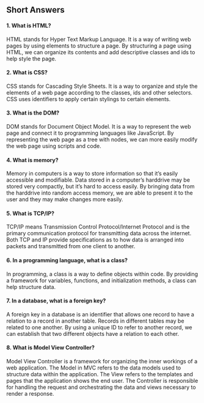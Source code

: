 ## Short Answers

#### 1. What is HTML?

HTML stands for Hyper Text Markup Language. It is a way of writing web pages by using elements to structure a page. By structuring a page using HTML, we can organize its contents and add descriptive classes and ids to help style the page.

#### 2. What is CSS?

CSS stands for Cascading Style Sheets. It is a way to organize and style the elements of a web page according to the classes, ids and other selectors. CSS uses identifiers to apply certain stylings to certain elements.

#### 3. What is the DOM?

DOM stands for Document Object Model. It is a way to represent the web page and connect it to programming languages like JavaScript. By representing the web page as a tree with nodes, we can more easily modify the web page using scripts and code.

#### 4. What is memory?

Memory in computers is a way to store information so that it’s easily accessible and modifiable. Data stored in a computer’s harddrive may be stored very compactly, but it’s hard to access easily. By bringing data from the harddrive into random access memory, we are able to present it to the user and they may make changes more easily.

#### 5. What is TCP/IP?

TCP/IP means Transmission Control Protocol/Internet Protocol and is the primary communication protocol for transmitting data across the internet. Both TCP and IP provide specifications as to how data is arranged into packets and transmitted from one client to another.

#### 6. In a programming language, what is a class?

In programming, a class is a way to define objects within code. By providing a framework for variables, functions, and initialization methods, a class can help structure data.

#### 7. In a database, what is a foreign key?

A foreign key in a database is an identifier that allows one record to have a relation to a record in another table. Records in different tables may be related to one another. By using a unique ID to refer to another record, we can establish that two different objects have a relation to each other.

#### 8. What is Model View Controller?

Model View Controller is a framework for organizing the inner workings of a web application. The Model in MVC refers to the data models used to structure data within the application. The View refers to the templates and pages that the application shows the end user. The Controller is responsible for handling the request and orchestrating the data and views necessary to render a response.
